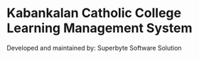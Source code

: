 <h1>Kabankalan Catholic College Learning Management System</h1>
<p>Developed and maintained by: Superbyte Software Solution</p>
